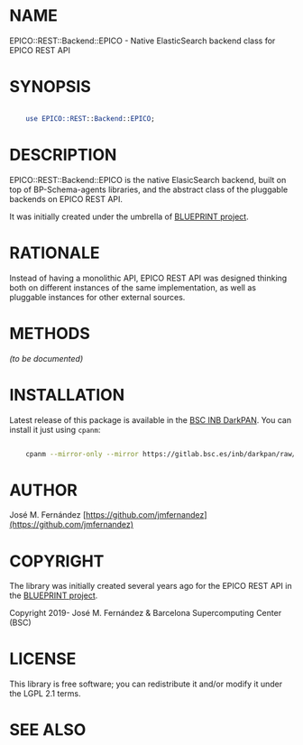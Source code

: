 # NAME

EPICO::REST::Backend::EPICO - Native ElasticSearch backend class for EPICO REST API

# SYNOPSIS

```perl

    use EPICO::REST::Backend::EPICO;

```

# DESCRIPTION

EPICO::REST::Backend::EPICO is the native ElasicSearch backend, built on
top of BP-Schema-agents libraries, and the abstract class of the pluggable
backends on EPICO REST API.

It was initially created under the umbrella of [BLUEPRINT project](https://blueprint-epigenome.eu).

# RATIONALE

Instead of having a monolithic API, EPICO REST API was designed thinking
both on different instances of the same implementation, as well as pluggable
instances for other external sources.

# METHODS

_(to be documented)_

# INSTALLATION

Latest release of this package is available in the [BSC INB DarkPAN](https://gitlab.bsc.es/inb/darkpan/). You
can install it just using `cpanm`:

```bash

    cpanm --mirror-only --mirror https://gitlab.bsc.es/inb/darkpan/raw/master/ --mirror https://cpan.metacpan.org/ EPICO::REST::Backend::EPICO

```

# AUTHOR

José M. Fernández [https://github.com/jmfernandez](https://github.com/jmfernandez)

# COPYRIGHT

The library was initially created several years ago for the EPICO REST
API in the [BLUEPRINT project](http://www.blueprint-epigenome.eu/).

Copyright 2019- José M. Fernández & Barcelona Supercomputing Center (BSC)

# LICENSE

This library is free software; you can redistribute it and/or modify
it under the LGPL 2.1 terms.

# SEE ALSO

